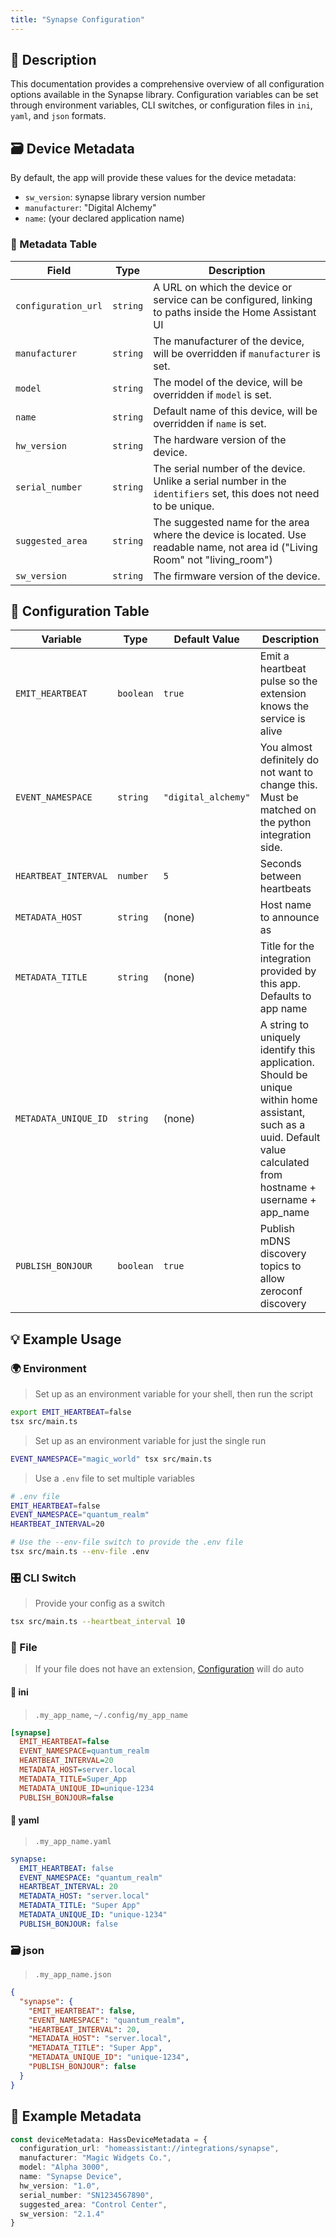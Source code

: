 ```yaml
---
title: "Synapse Configuration"
---
```


## 📜 Description

This documentation provides a comprehensive overview of all configuration options available in the Synapse library. Configuration variables can be set through environment variables, CLI switches, or configuration files in `ini`, `yaml`, and `json` formats.

## 🗃️ Device Metadata

By default, the app will provide these values for the device metadata:

- `sw_version`: synapse library version number
- `manufacturer`: "Digital Alchemy"
- `name`: (your declared application name)

### 📝 Metadata Table

| Field               | Type     | Description                                                                                             |
|---------------------|----------|---------------------------------------------------------------------------------------------------------|
| `configuration_url` | `string` | A URL on which the device or service can be configured, linking to paths inside the Home Assistant UI   |
| `manufacturer`      | `string` | The manufacturer of the device, will be overridden if `manufacturer` is set.                             |
| `model`             | `string` | The model of the device, will be overridden if `model` is set.                                           |
| `name`              | `string` | Default name of this device, will be overridden if `name` is set.                                        |
| `hw_version`        | `string` | The hardware version of the device.                                                                     |
| `serial_number`     | `string` | The serial number of the device. Unlike a serial number in the `identifiers` set, this does not need to be unique. |
| `suggested_area`    | `string` | The suggested name for the area where the device is located. Use readable name, not area id ("Living Room" not "living_room") |
| `sw_version`        | `string` | The firmware version of the device.                                                                     |

## 🔧 Configuration Table

| Variable             | Type      | Default Value          | Description                                                                                           |
|----------------------|-----------|------------------------|-------------------------------------------------------------------------------------------------------|
| `EMIT_HEARTBEAT`     | `boolean` | `true`                 | Emit a heartbeat pulse so the extension knows the service is alive                                    |
| `EVENT_NAMESPACE`    | `string`  | `"digital_alchemy"`    | You almost definitely do not want to change this. Must be matched on the python integration side.     |
| `HEARTBEAT_INTERVAL` | `number`  | `5`                    | Seconds between heartbeats                                                                            |
| `METADATA_HOST`      | `string`  | (none)                 | Host name to announce as                                                                              |
| `METADATA_TITLE`     | `string`  | (none)                 | Title for the integration provided by this app. Defaults to app name                                  |
| `METADATA_UNIQUE_ID` | `string`  | (none)                 | A string to uniquely identify this application. Should be unique within home assistant, such as a uuid. Default value calculated from hostname + username + app_name |
| `PUBLISH_BONJOUR`    | `boolean` | `true`                 | Publish mDNS discovery topics to allow zeroconf discovery                                             |

## 💡 Example Usage

### 🌍 Environment

> Set up as an environment variable for your shell, then run the script

```bash
export EMIT_HEARTBEAT=false
tsx src/main.ts
```

> Set up as an environment variable for just the single run

```bash
EVENT_NAMESPACE="magic_world" tsx src/main.ts
```

> Use a `.env` file to set multiple variables

```bash
# .env file
EMIT_HEARTBEAT=false
EVENT_NAMESPACE="quantum_realm"
HEARTBEAT_INTERVAL=20
```

```bash
# Use the --env-file switch to provide the .env file
tsx src/main.ts --env-file .env
```

### 🎛️ CLI Switch

> Provide your config as a switch

```bash
tsx src/main.ts --heartbeat_interval 10
```

### 📁 File

> If your file does not have an extension, [Configuration](/core/configuration) will do auto

#### 📘 ini

> `.my_app_name`, `~/.config/my_app_name`

```ini
[synapse]
  EMIT_HEARTBEAT=false
  EVENT_NAMESPACE=quantum_realm
  HEARTBEAT_INTERVAL=20
  METADATA_HOST=server.local
  METADATA_TITLE=Super_App
  METADATA_UNIQUE_ID=unique-1234
  PUBLISH_BONJOUR=false
```

#### 📄 yaml

> `.my_app_name.yaml`

```yaml
synapse:
  EMIT_HEARTBEAT: false
  EVENT_NAMESPACE: "quantum_realm"
  HEARTBEAT_INTERVAL: 20
  METADATA_HOST: "server.local"
  METADATA_TITLE: "Super App"
  METADATA_UNIQUE_ID: "unique-1234"
  PUBLISH_BONJOUR: false
```

### 🗃️ json

> `.my_app_name.json`

```json
{
  "synapse": {
    "EMIT_HEARTBEAT": false,
    "EVENT_NAMESPACE": "quantum_realm",
    "HEARTBEAT_INTERVAL": 20,
    "METADATA_HOST": "server.local",
    "METADATA_TITLE": "Super App",
    "METADATA_UNIQUE_ID": "unique-1234",
    "PUBLISH_BONJOUR": false
  }
}
```

## 🔧 Example Metadata

```typescript
const deviceMetadata: HassDeviceMetadata = {
  configuration_url: "homeassistant://integrations/synapse",
  manufacturer: "Magic Widgets Co.",
  model: "Alpha 3000",
  name: "Synapse Device",
  hw_version: "1.0",
  serial_number: "SN1234567890",
  suggested_area: "Control Center",
  sw_version: "2.1.4"
}
```
